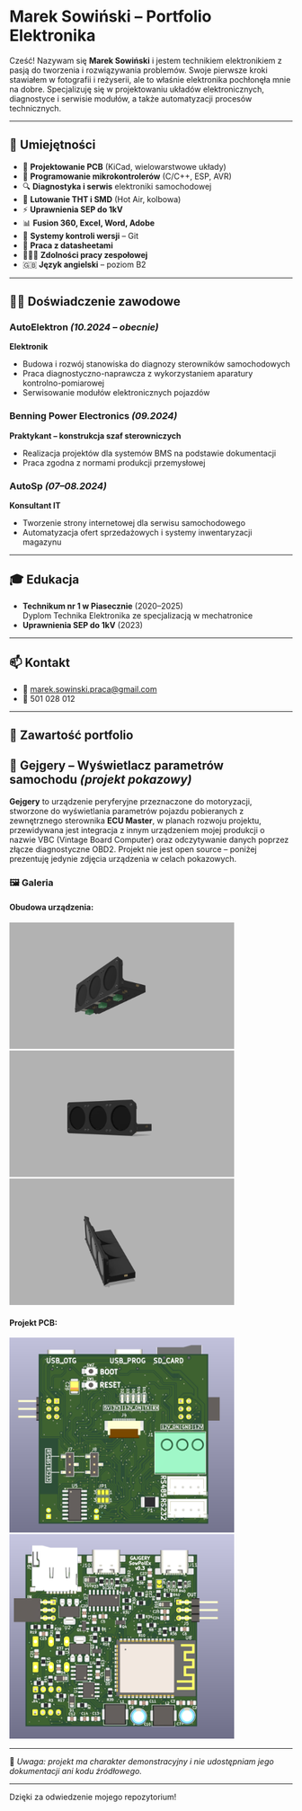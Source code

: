 # Marek Sowiński – Portfolio Elektronika

Cześć! Nazywam się **Marek Sowiński** i jestem technikiem elektronikiem z pasją do tworzenia i rozwiązywania problemów. Swoje pierwsze kroki stawiałem w fotografii i reżyserii, ale to właśnie elektronika pochłonęła mnie na dobre. Specjalizuję się w projektowaniu układów elektronicznych, diagnostyce i serwisie modułów, a także automatyzacji procesów technicznych.

---

## 🧰 Umiejętności

- 📐 **Projektowanie PCB** (KiCad, wielowarstwowe układy)
- 🧠 **Programowanie mikrokontrolerów** (C/C++, ESP, AVR)
- 🔍 **Diagnostyka i serwis** elektroniki samochodowej
- 🔧 **Lutowanie THT i SMD** (Hot Air, kolbowa)
- ⚡ **Uprawnienia SEP do 1kV**
- 📊 **Fusion 360, Excel, Word, Adobe**
- 🔄 **Systemy kontroli wersji** – Git
- 📘 **Praca z datasheetami**
- 🧑‍🤝‍🧑 **Zdolności pracy zespołowej**
- 🇬🇧 **Język angielski** – poziom B2

---

## 👨‍💼 Doświadczenie zawodowe

### AutoElektron *(10.2024 – obecnie)*  
**Elektronik**  
- Budowa i rozwój stanowiska do diagnozy sterowników samochodowych  
- Praca diagnostyczno-naprawcza z wykorzystaniem aparatury kontrolno-pomiarowej  
- Serwisowanie modułów elektronicznych pojazdów

### Benning Power Electronics *(09.2024)*  
**Praktykant – konstrukcja szaf sterowniczych**  
- Realizacja projektów dla systemów BMS na podstawie dokumentacji  
- Praca zgodna z normami produkcji przemysłowej

### AutoSp *(07–08.2024)*  
**Konsultant IT**  
- Tworzenie strony internetowej dla serwisu samochodowego  
- Automatyzacja ofert sprzedażowych i systemy inwentaryzacji magazynu

---

## 🎓 Edukacja

- **Technikum nr 1 w Piasecznie** (2020–2025)  
  Dyplom Technika Elektronika ze specjalizacją w mechatronice  
- **Uprawnienia SEP do 1kV** (2023)

---

## 📫 Kontakt

- 📧 [marek.sowinski.praca@gmail.com](mailto:marek.sowinski.praca@gmail.com)  
- 📱 501 028 012  

---

## 📁 Zawartość portfolio

## 🚗 Gejgery – Wyświetlacz parametrów samochodu *(projekt pokazowy)*

**Gejgery** to urządzenie peryferyjne przeznaczone do motoryzacji, stworzone do wyświetlania parametrów pojazdu pobieranych z zewnętrznego sterownika **ECU Master**, w planach rozwoju projektu, przewidywana jest integracja z innym urządzeniem mojej produkcji o nazwie VBC (Vintage Board Computer) oraz odczytywanie danych poprzez złącze diagnostyczne OBD2. Projekt nie jest open source – poniżej prezentuję jedynie zdjęcia urządzenia w celach pokazowych.

### 🖼️ Galeria

#### Obudowa urządzenia:
<img src="ObuodwaDoGajgerow1.png" alt="Obudowa Gejgery v5 - przód" width="400"/>
<img src="ObuodwaDoGajgerow2.png" alt="Obudowa Gejgery v5 - tył" width="400"/>
<img src="ObuodwaDoGajgerow4.png" alt="Obudowa Gejgery v6 - wariant" width="400"/>

#### Projekt PCB:
<img src="PCB v1.3 Dn.png" alt="PCB Gejgery - widok z dołu" width="400"/>
<img src="PCB v1.3 Up.png" alt="PCB Gejgery - widok z góry" width="400"/>

---

📌 *Uwaga: projekt ma charakter demonstracyjny i nie udostępniam jego dokumentacji ani kodu źródłowego.*


---

Dzięki za odwiedzenie mojego repozytorium!

